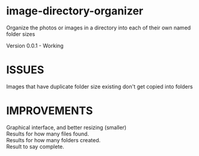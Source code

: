 # image-directory-organizer
Organize the photos or images in a directory into each of their own named folder sizes

Version 0.0.1 - Working

# ISSUES
Images that have duplicate folder size existing don't get copied into folders

# IMPROVEMENTS
Graphical interface, and better resizing (smaller)<br/>
Results for how many files found.<br/>
Results for how many folders created.<br/>
Result to say complete.<br/>


